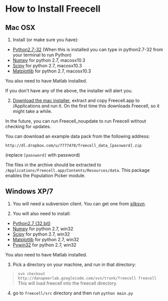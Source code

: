 # How to Install Freecell #
## Mac OSX ##
1. Install (or make sure you have):
  * [Python2.7-32](http://python.org/ftp/python/2.7.2/python-2.7.2-macosx10.3.dmg) (When this is installed you can type in python2.7-32 from your terminal to run Python)
  * [Numpy](http://sourceforge.net/projects/numpy/files/NumPy/1.6.1/numpy-1.6.1-py2.7-python.org-macosx10.3.dmg) for python 2.7, macosx10.3
  * [Scipy](http://sourceforge.net/projects/scipy/files/scipy/0.10.0/scipy-0.10.0-py2.7-python.org-macosx10.3.dmg) for python 2.7, macosx10.3
  * [Matplotlib](http://sourceforge.net/projects/matplotlib/files/matplotlib/matplotlib-1.1.0/matplotlib-1.1.0-py2.7-python.org-macosx10.3.dmg) for python 2.7, macosx10.3

You also need to have Matlab installed.

If you don't have any of the above, the installer will alert you.

2. [Download the mac installer](http://danapeerlab.googlecode.com/files/Freecell_osx.zip), extract and copy Freecell.app to /Applications and run it. On the first time this downloads Freecell, so it might take a while.


In the future, you can run Freecell\_noupdate to run Freecell without checking for updates.

You can download an example data pack from the following address:

`http://dl.dropbox.com/u/7777470/freecell_data_[password].zip`

(replace `[password]` with password)

The files in the archive should be extracted to `/Applications/Freecell.app/Contents/Resources/data`. This package enables the Population Picker module.



## Windows XP/7 ##
1. You will need a subversion client. You can get one from [silksvn](http://www.sliksvn.com/en/download).

2. You will also need to install:
  * [Python2.7 (32 bit)](http://www.python.org/download/)
  * [Numpy](http://sourceforge.net/projects/numpy/files/) for python 2.7, win32
  * [Scipy](http://sourceforge.net/projects/scipy/files/) for python 2.7, win32
  * [Matplotlib](http://sourceforge.net/projects/matplotlib/files/) for python 2.7, win32
  * [Pywin32](http://sourceforge.net/projects/pywin32/files/) for python 2.7, win32

You also need to have Matlab installed.

3. Pick a directory on your machine, and run in that directory:
> `svn checkout http://danapeerlab.googlecode.com/svn/trunk/freecell freecell`
This will load freecell into the freecell directory.

4. go to `freecell/src` directory and then run `python main.py`